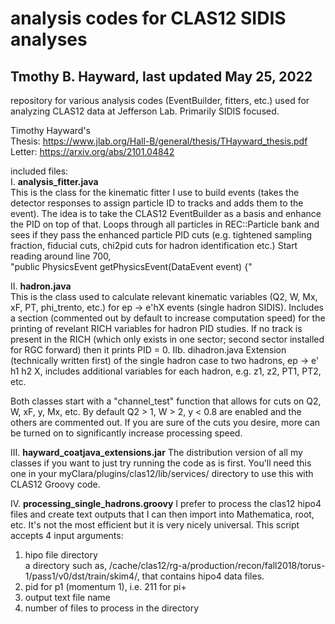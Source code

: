 # analysis codes for CLAS12 SIDIS analyses
## Tmothy B. Hayward, last updated May 25, 2022


repository for various analysis codes (EventBuilder, fitters, etc.) used for analyzing CLAS12 data at Jefferson Lab. Primarily SIDIS focused. 


Timothy Hayward's  
Thesis: https://www.jlab.org/Hall-B/general/thesis/THayward_thesis.pdf  
Letter: https://arxiv.org/abs/2101.04842 

included files:  
I. **analysis_fitter.java**  
   This is the class for the kinematic fitter I use to build events (takes the detector responses to assign particle ID to tracks and adds them to the event). The idea is to take the CLAS12 EventBuilder as a basis and enhance the PID on top of that. Loops through all particles in REC::Particle bank and sees if they pass the enhanced particle PID cuts (e.g. tightened sampling fraction, fiducial cuts, chi2pid cuts for hadron identification etc.) Start reading around line 700,  
  "public PhysicsEvent getPhysicsEvent(DataEvent event) {"
  
II. **hadron.java**  
   This is the class used to calculate relevant kinematic variables (Q2, W, Mx, xF, PT, phi_trento, etc.)  for ep -> e'hX events (single hadron SIDIS). Includes a section (commented out by default to increase computation speed) for the printing of revelant RICH variables for hadron PID studies. If no track is present in the RICH (which only exists in one sector; second sector installed for RGC forward) then it prints PID = 0.
IIb. dihadron.java
  Extension (technically written first) of the single hadron case to two hadrons, ep -> e' h1 h2 X, includes additional variables for each hadron, e.g. z1, z2, PT1, PT2, etc.
  
  Both classes start with a "channel_test" function that allows for cuts on Q2, W, xF, y, Mx, etc. By default Q2 > 1, W > 2, y < 0.8 are enabled and the others are commented out. If you are sure of the cuts you desire, more can be turned on to significantly increase processing speed.
  
  
III. **hayward_coatjava_extensions.jar**
  The distribution version of all my classes if you want to just try running the code as is first. You'll need this one in your myClara/plugins/clas12/lib/services/ directory to use this with CLAS12 Groovy code.

IV. **processing_single_hadrons.groovy**
  I prefer to process the clas12 hipo4 files and create text outputs that I can then import into Mathematica, root, etc. It's not the most efficient but it is very nicely universal. This script accepts 4 input arguments:  
  1. hipo file directory  
  a directory such as, /cache/clas12/rg-a/production/recon/fall2018/torus-1/pass1/v0/dst/train/skim4/, that contains hipo4 data files.  
  2. pid for p1 (momentum 1), i.e. 211 for pi+  
  3. output text file name  
  4. number of files to process in the directory
